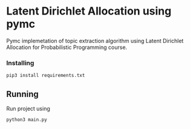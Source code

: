 # Latent Dirichlet Allocation using pymc

Pymc implemetation of topic extraction algorithm using Latent Dirichlet Allocation for Probabilistic Programming course. 

### Installing

```
pip3 install requirements.txt
```

## Running

Run project using 
```
python3 main.py
```

